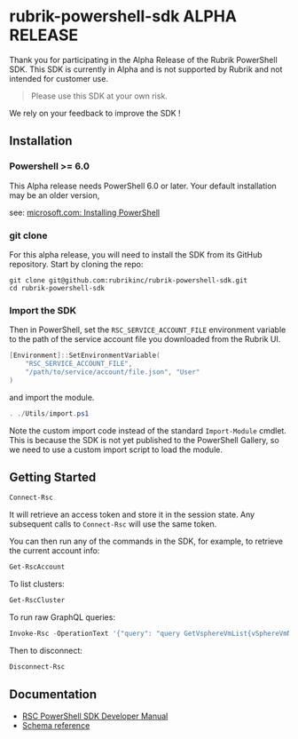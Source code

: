 # rubrik-powershell-sdk ALPHA RELEASE

Thank you for participating in the Alpha Release
of the Rubrik PowerShell SDK.
This SDK is currently in Alpha and is not supported
by Rubrik and not
intended for customer use.

> Please use this SDK at your own risk.

We rely on your feedback to improve the SDK !

## Installation

### Powershell >= 6.0

This Alpha release needs PowerShell 6.0 or later.
Your default installation may be an older version,

see:
[microsoft.com: Installing PowerShell](https://learn.microsoft.com/en-us/powershell/scripting/install/installing-powershell?view=powershell-7.3)

### git clone

For this alpha release, you will need to install the SDK
from its GitHub repository. Start by cloning the repo:

```shell
git clone git@github.com:rubrikinc/rubrik-powershell-sdk.git
cd rubrik-powershell-sdk
```

### Import the SDK

Then in PowerShell,
set the `RSC_SERVICE_ACCOUNT_FILE` environment variable
to the path of the service account file you downloaded
from the Rubrik UI.

```powershell
[Environment]::SetEnvironmentVariable(
    "RSC_SERVICE_ACCOUNT_FILE", 
    "/path/to/service/account/file.json", "User"
)
```

and import the module.

```powershell
. ./Utils/import.ps1
```

Note the custom import code instead of the
standard `Import-Module` cmdlet. This is because the SDK
is not yet published to the PowerShell Gallery, so we need
to use a custom import script to load the module.

## Getting Started

```powershell
Connect-Rsc
```

It will retrieve an access token and store it in the session
state. Any subsequent calls to `Connect-Rsc` will use the
same token.

You can then run any of the commands in the SDK,
for example, to retrieve the current account info:

```powershell
Get-RscAccount
```

To list clusters:

```powershell
Get-RscCluster
```

To run raw GraphQL queries:

```powershell
Invoke-Rsc -OperationText '{"query": "query GetVsphereVmList{vSphereVmNewConnection{nodes{id name}}}" }'
```

Then to disconnect:

```powershell
Disconnect-Rsc
```

## Documentation

- [RSC PowerShell SDK Developer Manual](docs/developer_manual.md)
- [Schema reference](https://rubrikinc.github.io/rubrik-api-documentation/schema/reference)
